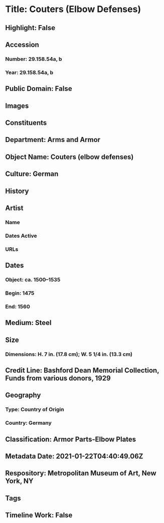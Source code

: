 # Title: Couters (Elbow Defenses)
## Highlight: False
## Accession
### Number: 29.158.54a, b
### Year: 29.158.54a, b
## Public Domain: False
## Images
## Constituents
## Department: Arms and Armor
## Object Name: Couters (elbow defenses)
## Culture: German
## History
## Artist
### Name
### Dates Active
### URLs
## Dates
### Object: ca. 1500–1535
### Begin: 1475
### End: 1560
## Medium: Steel
## Size
### Dimensions: H. 7 in. (17.8 cm); W. 5 1/4 in. (13.3 cm)
## Credit Line: Bashford Dean Memorial Collection, Funds from various donors, 1929
## Geography
### Type: Country of Origin
### Country: Germany
## Classification: Armor Parts-Elbow Plates
## Metadata Date: 2021-01-22T04:40:49.06Z
## Respository: Metropolitan Museum of Art, New York, NY
## Tags
## Timeline Work: False